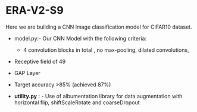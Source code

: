 # ERA-V2-S9
Here we are building a CNN Image classification model for CIFAR10 dataset.

- model.py:- Our CNN Model with the following criteria:

  - 4 convolution blocks in total , no max-pooling, dilated convolutions,
 - Receptive field of 49
 - GAP Layer
 - Target accuracy >85% (achieved 87%)

- **utility.py** : - Use of albumentation library for data augmentation with horizontal flip, shiftScaleRotate and coarseDropout

